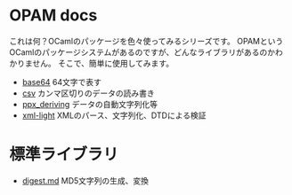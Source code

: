 # OPAM docs

これは何？OCamlのパッケージを色々使ってみるシリーズです。
OPAMというOCamlのパッケージシステムがあるのですが、どんなライブラリがあるのかわかりません。
そこで、簡単に使用してみます。

- [base64](base64) 64文字で表す
- [csv](csv) カンマ区切りのデータの読み書き
- [ppx_deriving](ppx_deriving) データの自動文字列化等
- [xml-light](xml-light) XMLのパース、文字列化、DTDによる検証

# 標準ライブラリ

- [digest.md](digest) MD5文字列の生成、変換
